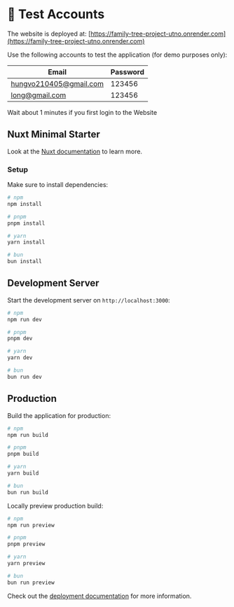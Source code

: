 # 🧪 Test Accounts
The website is deployed at: [https://family-tree-project-utno.onrender.com](https://family-tree-project-utno.onrender.com)

Use the following accounts to test the application (for demo purposes only):

| Email                | Password     |
|---------------------|--------------|
| hungvo210405@gmail.com| 123456       | 
| long@gmail.com  | 123456     |

Wait about 1 minutes if you first login to the Website

## Nuxt Minimal Starter

Look at the [Nuxt documentation](https://nuxt.com/docs/getting-started/introduction) to learn more.

### Setup

Make sure to install dependencies:

```bash
# npm
npm install

# pnpm
pnpm install

# yarn
yarn install

# bun
bun install
```

## Development Server

Start the development server on `http://localhost:3000`:

```bash
# npm
npm run dev

# pnpm
pnpm dev

# yarn
yarn dev

# bun
bun run dev
```

## Production

Build the application for production:

```bash
# npm
npm run build

# pnpm
pnpm build

# yarn
yarn build

# bun
bun run build
```

Locally preview production build:

```bash
# npm
npm run preview

# pnpm
pnpm preview

# yarn
yarn preview

# bun
bun run preview
```

Check out the [deployment documentation](https://nuxt.com/docs/getting-started/deployment) for more information.

